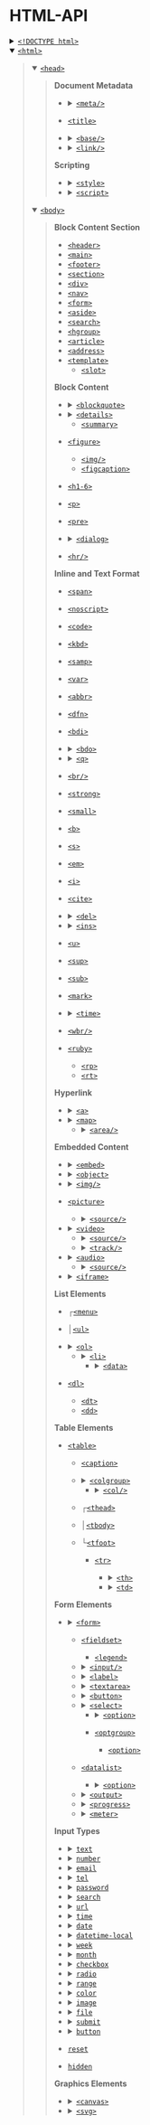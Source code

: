 # HTML-API

<details><summary><a href="https://www.w3schools.com/tags/tag_doctype.asp"><code>&lt;!DOCTYPE html></code></a></summary><blockquote>

**Global Attributes**
  * [`accesskey`](https://www.w3schools.com/tags/att_global_accesskey.asp)
  * [`class`](https://www.w3schools.com/tags/att_global_class.asp)
  * [`contenteditable`](https://www.w3schools.com/tags/att_global_contenteditable.asp)
  * [`data-*`](https://www.w3schools.com/tags/att_global_data.asp)
  * [`dir`](https://www.w3schools.com/tags/att_global_dir.asp)
  * [`draggable`](https://www.w3schools.com/tags/att_global_draggable.asp)
  * [`enterkeyhint`](https://www.w3schools.com/tags/att_global_enterkeyhint.asp)
  * [`hidden`](https://www.w3schools.com/tags/att_global_hidden.asp)
  * [`id`](https://www.w3schools.com/tags/att_global_id.asp)
  * [`inert`](https://www.w3schools.com/tags/att_global_inert.asp)
  * [`inputmode`](https://www.w3schools.com/tags/att_global_inputmode.asp)
  * [`lang`](https://www.w3schools.com/tags/att_global_lang.asp)
  * [`popover`](https://www.w3schools.com/tags/att_global_popover.asp)
  * [`slot`](https://developer.mozilla.org/en-US/docs/Web/API/Web_components/Using_templates_and_slots)
  * [`role`](https://developer.mozilla.org/en-US/docs/Web/Accessibility/ARIA/Roles)
  * [`aria-*`](https://developer.mozilla.org/en-US/docs/Web/Accessibility/ARIA/Reference/Attributes)
  * [`spellcheck`](https://www.w3schools.com/tags/att_global_spellcheck.asp)
  * [`style`](https://www.w3schools.com/tags/att_global_style.asp)
  * [`tabindex`](https://www.w3schools.com/tags/att_global_tabindex.asp)
  * [`title`](https://www.w3schools.com/tags/att_global_title.asp)
  * [`translate`](https://www.w3schools.com/tags/att_global_translate.asp)
</blockquote></details>

<details open><summary><a href="https://www.w3schools.com/tags/tag_html.asp"><code>&lt;html></code></a></summary><blockquote>

<details open><summary><a href="https://www.w3schools.com/tags/tag_head.asp"><code>&lt;head></code></a></summary><blockquote>

**Document Metadata**
  * <details><summary><a href="https://www.w3schools.com/tags/tag_meta.asp"><code>&lt;meta/></code></a></summary><blockquote>

    * [`charset`](https://www.w3schools.com/tags/att_meta_charset.asp)
    * [`content`](https://www.w3schools.com/tags/att_meta_content.asp)
    * [`http-equiv`](https://www.w3schools.com/tags/att_meta_http_equiv.asp)
    * [`name`](https://www.w3schools.com/tags/att_meta_name.asp)
    </blockquote></details>

  * [`<title>`](https://www.w3schools.com/tags/tag_title.asp)

  * <details><summary><a href="https://www.w3schools.com/tags/tag_base.asp"><code>&lt;base/></code></a></summary><blockquote>

    * [`href`](https://www.w3schools.com/tags/att_base_href.asp)
    * [`target`](https://www.w3schools.com/tags/att_base_target.asp)
    </blockquote></details>
  
  * <details><summary><a href="https://www.w3schools.com/tags/tag_link.asp"><code>&lt;link/></code></a></summary><blockquote>

    * [`crossorigin`](https://developer.mozilla.org/en-US/docs/Web/HTML/Attributes/crossorigin)
    * [`href`](https://www.w3schools.com/tags/att_link_href.asp)
    * [`hreflang`](https://www.w3schools.com/tags/att_link_hreflang.asp)
    * [`media`](https://www.w3schools.com/tags/att_link_media.asp)
    * [`referrerpolicy`](https://www.w3schools.com/tags/att_link_referrerpolicy.asp)
    * [`rel`](https://www.w3schools.com/tags/att_link_rel.asp)
    * [`sizes`](https://www.w3schools.com/tags/att_link_sizes.asp)
    * [`title`](https://developer.mozilla.org/en-US/docs/Web/CSS/Alternative_style_sheets)
    * [`type`](https://www.w3schools.com/tags/att_link_type.asp)
    </blockquote></details>

**Scripting**
  * <details><summary><a href="https://www.w3schools.com/tags/tag_style.asp"><code>&lt;style></code></a></summary><blockquote>

    * [`media`](https://www.w3schools.com/tags/att_style_media.asp)
    * [`type`](https://www.w3schools.com/tags/att_style_type.asp)
    </blockquote></details>

  * <details><summary><a href="https://www.w3schools.com/tags/tag_script.asp"><code>&lt;script></code></a></summary><blockquote>

    * [`async`](https://www.w3schools.com/tags/att_script_async.asp)
    * [`crossorigin`](https://www.w3schools.com/tags/att_script_crossorigin.asp)
    * [`defer`](https://www.w3schools.com/tags/att_script_defer.asp)
    * [`integrity`](https://www.w3schools.com/tags/att_script_integrity.asp)
    * [`nomodule`](https://www.w3schools.com/tags/tag_script.asp)
    * [`referrerpolicy`](https://www.w3schools.com/tags/att_script_referrerpolicy.asp)
    * [`src`](https://www.w3schools.com/tags/att_script_src.asp)
    * [`type`](https://www.w3schools.com/tags/att_script_type.asp)
    </blockquote></details>

</blockquote></details>

<details open><summary><a href="https://www.w3schools.com/tags/tag_body.asp"><code>&lt;body></code></a></summary><blockquote>

**Block Content Section**
  * [`<header>`](https://www.w3schools.com/tags/tag_header.asp)
  * [`<main>`](https://www.w3schools.com/tags/tag_main.asp)
  * [`<footer>`](https://www.w3schools.com/tags/tag_footer.asp)
  * [`<section>`](https://www.w3schools.com/tags/tag_section.asp)
  * [`<div>`](https://www.w3schools.com/tags/tag_div.asp)
  * [`<nav>`](https://www.w3schools.com/tags/tag_nav.asp)
  * [`<form>`](https://www.w3schools.com/tags/tag_form.asp)
  * [`<aside>`](https://www.w3schools.com/tags/tag_aside.asp)
  * [`<search>`](https://www.w3schools.com/tags/tag_search.asp)
  * [`<hgroup>`](https://www.w3schools.com/tags/tag_hgroup.asp)
  * [`<article>`](https://www.w3schools.com/tags/tag_article.asp)
  * [`<address>`](https://www.w3schools.com/tags/tag_address.asp)
  * [`<template>`](https://developer.mozilla.org/en-US/docs/Web/API/Web_components/Using_templates_and_slots)
    * [`<slot>`](https://developer.mozilla.org/en-US/docs/Web/API/Web_components/Using_templates_and_slots)

**Block Content**
  * <details><summary><a href="https://www.w3schools.com/tags/tag_blockquote.asp"><code>&lt;blockquote></code></a></summary><blockquote>

    * [`cite`](https://www.w3schools.com/tags/att_blockquote_cite.asp)
    </blockquote></details>
  
  * <details><summary><a href="https://www.w3schools.com/tags/tag_details.asp"><code>&lt;details></code></a></summary><blockquote>

    * [`open`](https://www.w3schools.com/tags/att_details_open.asp)
    </blockquote></details>

    * [`<summary>`](https://www.w3schools.com/tags/tag_summary.asp)
  * [`<figure>`](https://www.w3schools.com/tags/tag_figure.asp)
    * [`<img/>`](https://www.w3schools.com/tags/tag_img.asp)
    * [`<figcaption>`](https://www.w3schools.com/tags/tag_figcaption.asp)
  * [`<h1-6>`](https://www.w3schools.com/tags/tag_hn.asp)
  * [`<p>`](https://www.w3schools.com/tags/tag_p.asp)
  * [`<pre>`](https://www.w3schools.com/tags/tag_pre.asp)

  * <details><summary><a href="https://developer.mozilla.org/en-US/docs/Web/HTML/Element/dialog"><code>&lt;dialog></code></a></summary><blockquote>

    * [`open`](https://www.w3schools.com/tags/att_dialog_open.asp)
    </blockquote></details>

  * [`<hr/>`](https://www.w3schools.com/tags/tag_hr.asp)

**Inline and Text Format**
  * [`<span>`](https://www.w3schools.com/tags/tag_span.asp)
  * [`<noscript>`](https://www.w3schools.com/tags/tag_noscript.asp)
  * [`<code>`](https://www.w3schools.com/tags/tag_code.asp)
  * [`<kbd>`](https://developer.mozilla.org/en-US/docs/Web/HTML/Element/kbd)
  * [`<samp>`](https://developer.mozilla.org/en-US/docs/Web/HTML/Element/samp)
  * [`<var>`](https://www.w3schools.com/tags/tag_var.asp)
  * [`<abbr>`](https://www.w3schools.com/tags/tag_abbr.asp)
  * [`<dfn>`](https://www.w3schools.com/tags/tag_dfn.asp)
  * [`<bdi>`](https://www.w3schools.com/tags/tag_bdi.asp)
  * <details><summary><a href="https://www.w3schools.com/tags/tag_bdo.asp"><code>&lt;bdo></code></a></summary><blockquote>

    * [`dir`](https://www.w3schools.com/tags/att_bdo_dir.asp)
    </blockquote></details>

  * <details><summary><a href="https://www.w3schools.com/tags/tag_q.asp"><code>&lt;q></code></a></summary><blockquote>

    * [`cite`](https://www.w3schools.com/tags/att_q_cite.asp)
    </blockquote></details>

  * [`<br/>`](https://www.w3schools.com/tags/tag_br.asp)
  * [`<strong>`](https://www.w3schools.com/tags/tag_strong.asp)
  * [`<small>`](https://www.w3schools.com/tags/tag_small.asp)
  * [`<b>`](https://www.w3schools.com/tags/tag_b.asp)
  * [`<s>`](https://www.w3schools.com/tags/tag_s.asp)
  * [`<em>`](https://www.w3schools.com/tags/tag_em.asp)
  * [`<i>`](https://www.w3schools.com/tags/tag_i.asp)
  * [`<cite>`](https://www.w3schools.com/tags/tag_cite.asp)
  * <details><summary><a href="https://www.w3schools.com/tags/tag_del.asp"><code>&lt;del></code></a></summary><blockquote>

    * [`cite`](https://www.w3schools.com/tags/att_del_cite.asp)
    * [`datetime`](https://www.w3schools.com/tags/att_del_datetime.asp)
    </blockquote></details>

  * <details><summary><a href="https://www.w3schools.com/tags/tag_ins.asp"><code>&lt;ins></code></a></summary><blockquote>

    * [`cite`](https://www.w3schools.com/tags/att_ins_cite.asp)
    * [`datetime`](https://www.w3schools.com/tags/att_ins_datetime.asp)
    </blockquote></details>

  * [`<u>`](https://www.w3schools.com/tags/tag_u.asp)
  * [`<sup>`](https://www.w3schools.com/tags/tag_sup.asp)
  * [`<sub>`](https://www.w3schools.com/tags/tag_sub.asp)
  * [`<mark>`](https://www.w3schools.com/tags/tag_mark.asp)
  * <details><summary><a href="https://www.w3schools.com/tags/tag_time.asp"><code>&lt;time></code></a></summary><blockquote>

    * [`datetime`](https://www.w3schools.com/tags/att_time_datetime.asp)
    </blockquote></details>

  * [`<wbr/>`](https://www.w3schools.com/tags/tag_wbr.asp)
  * [`<ruby>`](https://www.w3schools.com/tags/tag_ruby.asp)
    * [`<rp>`](https://www.w3schools.com/tags/tag_rp.asp)
    * [`<rt>`](https://www.w3schools.com/tags/tag_rt.asp)

**Hyperlink**
  * <details><summary><a href="https://www.w3schools.com/tags/tag_a.asp"><code>&lt;a></code></a></summary><blockquote>

    * [`download`](https://www.w3schools.com/tags/att_a_download.asp)
    * [`href`](https://www.w3schools.com/tags/att_a_href.asp)
    * [`hreflang`](https://www.w3schools.com/tags/att_a_hreflang.asp)
    * [`media`](https://www.w3schools.com/tags/att_a_media.asp)
    * [`ping`](https://www.w3schools.com/tags/att_a_ping.asp)
    * [`referrerpolicy`](https://www.w3schools.com/tags/att_a_referrerpolicy.asp)
    * [`rel`](https://www.w3schools.com/tags/att_a_rel.asp)
    * [`target`](https://www.w3schools.com/tags/att_a_target.asp)
    </blockquote></details>

  * <details><summary><a href="https://www.w3schools.com/tags/tag_map.asp"><code>&lt;map></code></a></summary><blockquote>

    * [`name`](https://www.w3schools.com/tags/att_map_name.asp)
    </blockquote></details>

    * <details><summary><a href="https://www.w3schools.com/tags/tag_area.asp"><code>&lt;area/></code></a></summary><blockquote>

      * [`alt`](https://www.w3schools.com/tags/att_area_alt.asp)
      * [`coords`](https://www.w3schools.com/tags/att_area_coords.asp)
      * [`download`](https://www.w3schools.com/tags/att_area_download.asp)
      * [`href`](https://www.w3schools.com/tags/att_area_href.asp)
      * [`hreflang`](https://www.w3schools.com/tags/att_area_hreflang.asp)
      * [`media`](https://www.w3schools.com/tags/att_area_media.asp)
      * [`referrerpolicy`](https://www.w3schools.com/tags/att_area_referrerpolicy.asp)
      * [`rel`](https://www.w3schools.com/tags/att_area_rel.asp)
      * [`shape`](https://www.w3schools.com/tags/att_area_shape.asp)
      * [`target`](https://www.w3schools.com/tags/att_area_target.asp)
      * [`type`](https://www.w3schools.com/tags/att_area_type.asp)
      </blockquote></details>

**Embedded Content**
  * <details><summary><a href="https://www.w3schools.com/tags/tag_embed.asp"><code>&lt;embed></code></a></summary><blockquote>

    * [`height`](https://www.w3schools.com/tags/att_embed_height.asp)
    * [`src`](https://www.w3schools.com/tags/att_embed_src.asp)
    * [`type`](https://www.w3schools.com/tags/att_embed_type.asp)
    * [`width`](https://www.w3schools.com/tags/att_embed_width.asp)
    </blockquote></details>

  * <details><summary><a href="https://www.w3schools.com/tags/tag_object.asp"><code>&lt;object></code></a></summary><blockquote>

    * [`data`](https://www.w3schools.com/tags/att_object_data.asp)
    * [`form`](https://www.w3schools.com/tags/att_object_form.asp)
    * [`height`](https://www.w3schools.com/tags/att_object_height.asp)
    * [`name`](https://www.w3schools.com/tags/att_object_name.asp)
    * [`type`](https://www.w3schools.com/tags/att_object_type.asp)
    * [`usemap`](https://www.w3schools.com/tags/att_object_usemap.asp)
    * [`width`](https://www.w3schools.com/tags/att_object_width.asp)
    </blockquote></details>

  * <details><summary><a href="https://www.w3schools.com/tags/tag_img.asp"><code>&lt;img/></code></a></summary><blockquote>

    * [`alt`](https://www.w3schools.com/tags/att_img_alt.asp)
    * [`crossorigin`](https://developer.mozilla.org/en-US/docs/Web/HTML/Attributes/crossorigin)
    * [`height`](https://www.w3schools.com/tags/att_img_height.asp)
    * [`ismap`](https://www.w3schools.com/tags/att_img_ismap.asp)
    * [`usemap`](https://www.w3schools.com/tags/att_img_usemap.asp)
    * [`loading`](https://www.w3schools.com/tags/att_img_loading.asp)
    * [`longdesc`](https://www.w3schools.com/tags/att_img_longdesc.asp)
    * [`referrerpolicy`](https://www.w3schools.com/tags/att_img_referrerpolicy.asp)
    * [`sizes`](https://developer.mozilla.org/en-US/docs/Web/API/HTMLImageElement/sizes)
    * [`src`](https://www.w3schools.com/tags/att_img_src.asp)
    * [`srcset`](https://developer.mozilla.org/en-US/docs/Web/API/HTMLImageElement/srcset)
    * [`usemap`](https://www.w3schools.com/tags/att_img_usemap.asp)
    * [`width`](https://www.w3schools.com/tags/att_img_width.asp)
    </blockquote></details>

  * [`<picture>`](https://www.w3schools.com/tags/tag_picture.asp)

    * <details><summary><a href="https://www.w3schools.com/tags/tag_source.asp"><code>&lt;source/></code></a></summary><blockquote>

      * [`media`](https://www.w3schools.com/tags/att_source_media.asp)
      * [`sizes`](https://developer.mozilla.org/en-US/docs/Web/API/HTMLImageElement/sizes)
      * [`src`](https://www.w3schools.com/tags/att_source_src.asp)
      * [`srcset`](https://www.w3schools.com/tags/att_source_srcset.asp)
      * [`type`](https://www.w3schools.com/tags/att_source_type.asp)
      </blockquote></details>

  * <details><summary><a href="https://www.w3schools.com/tags/tag_video.asp"><code>&lt;video></code></a></summary><blockquote>

    * [`autoplay`](https://www.w3schools.com/tags/att_video_autoplay.asp)
    * [`controls`](https://www.w3schools.com/tags/att_video_controls.asp)
    * [`height`](https://www.w3schools.com/tags/att_video_height.asp)
    * [`loop`](https://www.w3schools.com/tags/att_video_loop.asp)
    * [`muted`](https://www.w3schools.com/tags/att_video_muted.asp)
    * [`poster`](https://www.w3schools.com/tags/att_video_poster.asp)
    * [`preload`](https://www.w3schools.com/tags/att_video_preload.asp)
    * [`src`](https://www.w3schools.com/tags/att_video_src.asp)
    * [`width`](https://www.w3schools.com/tags/att_video_width.asp)
    </blockquote></details>

    * <details><summary><a href="https://www.w3schools.com/tags/tag_source.asp"><code>&lt;source/></code></a></summary><blockquote>

      * [`media`](https://www.w3schools.com/tags/att_source_media.asp)
      * [`sizes`](https://developer.mozilla.org/en-US/docs/Web/API/HTMLImageElement/sizes)
      * [`src`](https://www.w3schools.com/tags/att_source_src.asp)
      * [`srcset`](https://www.w3schools.com/tags/att_source_srcset.asp)
      * [`type`](https://www.w3schools.com/tags/att_source_type.asp)
      </blockquote></details>

    * <details><summary><a href="https://www.w3schools.com/tags/tag_track.asp"><code>&lt;track/></code></a></summary><blockquote>

      * [`default`](https://www.w3schools.com/tags/att_track_default.asp)
      * [`kind`](https://www.w3schools.com/tags/att_track_kind.asp)
      * [`label`](https://www.w3schools.com/tags/att_track_label.asp)
      * [`src`](https://www.w3schools.com/tags/att_track_src.asp)
      * [`srclang`](https://www.w3schools.com/tags/att_track_srclang.asp)
      * [`WebVTT_API`](https://developer.mozilla.org/en-US/docs/Web/API/WebVTT_API)
      </blockquote></details>

  * <details><summary><a href="https://www.w3schools.com/tags/tag_audio.asp"><code>&lt;audio></code></a></summary><blockquote>

    * [`autoplay`](https://www.w3schools.com/tags/att_audio_autoplay.asp)
    * [`controls`](https://www.w3schools.com/tags/att_audio_controls.asp)
    * [`loop`](https://www.w3schools.com/tags/att_audio_loop.asp)
    * [`muted`](https://www.w3schools.com/tags/att_audio_muted.asp)
    * [`preload`](https://www.w3schools.com/tags/att_audio_preload.asp)
    * [`src`](https://www.w3schools.com/tags/att_audio_src.asp)
    </blockquote></details>

    * <details><summary><a href="https://www.w3schools.com/tags/tag_source.asp"><code>&lt;source/></code></a></summary><blockquote>

      * [`media`](https://www.w3schools.com/tags/att_source_media.asp)
      * [`sizes`](https://developer.mozilla.org/en-US/docs/Web/API/HTMLImageElement/sizes)
      * [`src`](https://www.w3schools.com/tags/att_source_src.asp)
      * [`srcset`](https://www.w3schools.com/tags/att_source_srcset.asp)
      * [`type`](https://www.w3schools.com/tags/att_source_type.asp)
      </blockquote></details>

  * <details><summary><a href="https://www.w3schools.com/tags/tag_iframe.asp"><code>&lt;iframe></code></a></summary><blockquote>

    * [`allow`](https://www.w3schools.com/tags/tag_iframe.asp)
    * [`allowfullscreen`](https://www.w3schools.com/tags/tag_iframe.asp)
    * [`allowpaymentrequest`](https://www.w3schools.com/tags/tag_iframe.asp)
    * [`height`](https://www.w3schools.com/tags/att_iframe_height.asp)
    * [`loading`](https://www.w3schools.com/tags/tag_iframe.asp)
    * [`name`](https://www.w3schools.com/tags/att_iframe_name.asp)
    * [`referrerpolicy`](https://www.w3schools.com/tags/att_iframe_referrerpolicy.asp)
    * [`sandbox`](https://www.w3schools.com/tags/att_iframe_sandbox.asp)
    * [`src`](https://www.w3schools.com/tags/att_iframe_src.asp)
    * [`srcdoc`](https://www.w3schools.com/tags/att_iframe_srcdoc.asp)
    * [`width`](https://www.w3schools.com/tags/att_iframe_width.asp)
    </blockquote></details>

**List Elements**
  * ┌[`<menu>`](https://www.w3schools.com/tags/tag_menu.asp)
  * │[`<ul>`](https://www.w3schools.com/tags/tag_ul.asp)

  * <details><summary><a href="https://www.w3schools.com/tags/tag_ol.asp"><code>&lt;ol></code></a></summary><blockquote>

    * [`reversed`](https://www.w3schools.com/tags/att_ol_reversed.asp)
    * [`start`](https://www.w3schools.com/tags/att_ol_start.asp)
    * [`type`](https://www.w3schools.com/tags/att_ol_type.asp)
    </blockquote></details>

    * <details><summary><a href="https://www.w3schools.com/tags/tag_li.asp"><code>&lt;li></code></a></summary><blockquote>

      * [`value`](https://www.w3schools.com/tags/att_li_value.asp)
      </blockquote></details>

      * <details><summary><a href="https://www.w3schools.com/tags/tag_data.asp"><code>&lt;data></code></a></summary><blockquote>

        * [`value`](https://www.w3schools.com/tags/tag_data.asp)
        </blockquote></details>
    
  * [`<dl>`](https://www.w3schools.com/tags/tag_dl.asp)
    * [`<dt>`](https://www.w3schools.com/tags/tag_dt.asp)
    * [`<dd>`](https://www.w3schools.com/tags/tag_dd.asp)

**Table Elements**
  * [`<table>`](https://www.w3schools.com/tags/tag_table.asp)
    * [`<caption>`](https://www.w3schools.com/tags/tag_caption.asp)

    * <details><summary><a href="https://www.w3schools.com/tags/tag_colgroup.asp"><code>&lt;colgroup></code></a></summary><blockquote>

      * [`span`](https://www.w3schools.com/tags/att_colgroup_span.asp)
      </blockquote></details>

      * <details><summary><a href="https://www.w3schools.com/tags/tag_col.asp"><code>&lt;col/></code></a></summary><blockquote>

        * [`span`](https://www.w3schools.com/tags/att_col_span.asp)
        </blockquote></details>

    * ┌[`<thead>`](https://www.w3schools.com/tags/tag_thead.asp)
    * │[`<tbody>`](https://www.w3schools.com/tags/tag_tbody.asp)
    * └[`<tfoot>`](https://www.w3schools.com/tags/tag_tfoot.asp)
      * [`<tr>`](https://www.w3schools.com/tags/tag_tr.asp)

        * <details><summary><a href="https://www.w3schools.com/tags/tag_th.asp"><code>&lt;th></code></a></summary><blockquote>

          * [`abbr`](https://www.w3schools.com/tags/att_th_abbr.asp)
          * [`colspan`](https://www.w3schools.com/tags/att_th_colspan.asp)
          * [`headers`](https://www.w3schools.com/tags/att_th_headers.asp)
          * [`rowspan`](https://www.w3schools.com/tags/att_th_rowspan.asp)
          * [`scope`](https://www.w3schools.com/tags/att_th_scope.asp)
          </blockquote></details>

        * <details><summary><a href="https://www.w3schools.com/tags/tag_td.asp"><code>&lt;td></code></a></summary><blockquote>

          * [`colspan`](https://www.w3schools.com/tags/att_td_colspan.asp)
          * [`headers`](https://www.w3schools.com/tags/att_td_headers.asp)
          * [`rowspan`](https://www.w3schools.com/tags/att_td_rowspan.asp)
          </blockquote></details>

**Form Elements**
  * <details><summary><a href="https://www.w3schools.com/tags/tag_form.asp"><code>&lt;form></code></a></summary><blockquote>

    * [`accept-charset`](https://www.w3schools.com/tags/att_form_accept_charset.asp)
    * [`action`](https://www.w3schools.com/tags/att_form_action.asp)
    * [`autocomplete`](https://www.w3schools.com/tags/att_form_autocomplete.asp)
    * [`enctype`](https://www.w3schools.com/tags/att_form_enctype.asp)
    * [`method`](https://www.w3schools.com/tags/att_form_method.asp)
    * [`name`](https://www.w3schools.com/tags/att_form_name.asp)
    * [`novalidate`](https://www.w3schools.com/tags/att_form_novalidate.asp)
    * [`rel`](https://www.w3schools.com/tags/att_form_rel.asp)
    * [`target`](https://www.w3schools.com/tags/att_form_target.asp)
    </blockquote></details>

    * [`<fieldset>`](https://www.w3schools.com/tags/tag_fieldset.asp)
      * [`<legend>`](https://www.w3schools.com/tags/tag_legend.asp)

    * <details><summary><a href="https://www.w3schools.com/tags/tag_input.asp"><code>&lt;input/></code></a></summary><blockquote>

      * [`autofocus`](https://www.w3schools.com/tags/att_input_autofocus.asp)
      * [`disabled`](https://www.w3schools.com/tags/att_input_disabled.asp)
      * [`form`](https://www.w3schools.com/tags/att_input_form.asp)
      * [`name`](https://www.w3schools.com/tags/att_input_name.asp)
      * [`type`](https://www.w3schools.com/tags/att_input_type.asp)
      * [`value`](https://www.w3schools.com/tags/att_input_value.asp)
      </blockquote></details>

    * <details><summary><a href="https://www.w3schools.com/tags/tag_label.asp"><code>&lt;label></code></a></summary><blockquote>

      * [`for`](https://www.w3schools.com/tags/att_label_for.asp)
      * [`form`](https://www.w3schools.com/tags/att_label_form.asp)
      </blockquote></details>

    * <details><summary><a href="https://www.w3schools.com/tags/tag_textarea.asp"><code>&lt;textarea></code></a></summary><blockquote>

      * [`autofocus`](https://www.w3schools.com/tags/att_textarea_autofocus.asp)
      * [`cols`](https://www.w3schools.com/tags/att_textarea_cols.asp)
      * [`dirname`](https://www.w3schools.com/tags/att_textarea_dirname.asp)
      * [`disabled`](https://www.w3schools.com/tags/att_textarea_disabled.asp)
      * [`form`](https://www.w3schools.com/tags/att_textarea_form.asp)
      * [`maxlength`](https://www.w3schools.com/tags/att_textarea_maxlength.asp)
      * [`name`](https://www.w3schools.com/tags/att_textarea_name.asp)
      * [`placeholder`](https://www.w3schools.com/tags/att_textarea_placeholder.asp)
      * [`readonly`](https://www.w3schools.com/tags/att_textarea_readonly.asp)
      * [`required`](https://www.w3schools.com/tags/att_textarea_required.asp)
      * [`rows`](https://www.w3schools.com/tags/att_textarea_rows.asp)
      * [`wrap`](https://www.w3schools.com/tags/att_textarea_wrap.asp)
      </blockquote></details>

    * <details><summary><a href="https://www.w3schools.com/tags/tag_button.asp"><code>&lt;button></code></a></summary><blockquote>

      * [`autofocus`](https://www.w3schools.com/tags/att_button_autofocus.asp)
      * [`disabled`](https://www.w3schools.com/tags/att_button_disabled.asp)
      * [`form`](https://www.w3schools.com/tags/att_button_form.asp)
      * [`formaction`](https://www.w3schools.com/tags/att_button_formaction.asp)
      * [`formenctype`](https://www.w3schools.com/tags/att_button_formenctype.asp)
      * [`formmethod`](https://www.w3schools.com/tags/att_button_formmethod.asp)
      * [`formnovalidate`](https://www.w3schools.com/tags/att_button_formnovalidate.asp)
      * [`formtarget`](https://www.w3schools.com/tags/att_button_formtarget.asp)
      * [`popovertarget`](https://www.w3schools.com/tags/att_button_popovertarget.asp)
      * [`popovertargetaction`](https://www.w3schools.com/tags/att_button_popovertargetaction.asp)
      * [`name`](https://www.w3schools.com/tags/att_button_name.asp)
      * [`type`](https://www.w3schools.com/tags/att_button_type.asp)
      * [`value`](https://www.w3schools.com/tags/att_button_value.asp)
      </blockquote></details>

    * <details><summary><a href="https://www.w3schools.com/tags/tag_select.asp"><code>&lt;select></code></a></summary><blockquote>

      * [`autofocus`](https://www.w3schools.com/tags/att_select_autofocus.asp)
      * [`disabled`](https://www.w3schools.com/tags/att_select_disabled.asp)
      * [`form`](https://www.w3schools.com/tags/att_select_form.asp)
      * [`multiple`](https://www.w3schools.com/tags/att_select_multiple.asp)
      * [`name`](https://www.w3schools.com/tags/att_select_name.asp)
      * [`required`](https://www.w3schools.com/tags/att_select_required.asp)
      * [`size`](https://www.w3schools.com/tags/att_select_size.asp)
      </blockquote></details>

      * <details><summary><a href="https://www.w3schools.com/tags/tag_option.asp"><code>&lt;option></code></a></summary><blockquote>

        * [`disabled`](https://www.w3schools.com/tags/att_option_disabled.asp)
        * [`label`](https://www.w3schools.com/tags/att_option_label.asp)
        * [`selected`](https://www.w3schools.com/tags/att_option_selected.asp)
        * [`value`](https://www.w3schools.com/tags/att_option_value.asp)
        </blockquote></details>

      * [`<optgroup>`](https://www.w3schools.com/tags/tag_optgroup.asp)
        * [`<option>`](https://www.w3schools.com/tags/tag_option.asp)
    * [`<datalist>`](https://www.w3schools.com/tags/tag_datalist.asp)

      * <details><summary><a href="https://www.w3schools.com/tags/tag_option.asp"><code>&lt;option></code></a></summary><blockquote>

        * [`disabled`](https://www.w3schools.com/tags/att_option_disabled.asp)
        * [`label`](https://www.w3schools.com/tags/att_option_label.asp)
        * [`selected`](https://www.w3schools.com/tags/att_option_selected.asp)
        * [`value`](https://www.w3schools.com/tags/att_option_value.asp)
        </blockquote></details>

    * <details><summary><a href="https://www.w3schools.com/tags/tag_output.asp"><code>&lt;output></code></a></summary><blockquote>

      * [`for`](https://www.w3schools.com/tags/att_output_for.asp)
      * [`form`](https://www.w3schools.com/tags/att_output_form.asp)
      * [`name`](https://www.w3schools.com/tags/att_output_name.asp)
      </blockquote></details>

    * <details><summary><a href="https://www.w3schools.com/tags/tag_progress.asp"><code>&lt;progress></code></a></summary><blockquote>

      * [`max`](https://www.w3schools.com/tags/att_progress_max.asp)
      * [`value`](https://www.w3schools.com/tags/att_progress_value.asp)
      </blockquote></details>

    * <details><summary><a href="https://www.w3schools.com/tags/tag_meter.asp"><code>&lt;meter></code></a></summary><blockquote>

      * [`form`](https://www.w3schools.com/tags/att_meter_form.asp)
      * [`high`](https://www.w3schools.com/tags/att_meter_high.asp)
      * [`low`](https://www.w3schools.com/tags/att_meter_low.asp)
      * [`max`](https://www.w3schools.com/tags/att_meter_max.asp)
      * [`min`](https://www.w3schools.com/tags/att_meter_min.asp)
      * [`optimum`](https://www.w3schools.com/tags/att_meter_optimum.asp)
      * [`value`](https://www.w3schools.com/tags/att_meter_value.asp)
      </blockquote></details>


**Input Types**
  * <details><summary><a href="https://www.w3schools.com/tags/att_input_type_text.asp"><code>text</code></a></summary><blockquote>

    * [`autocomplete`](https://www.w3schools.com/tags/att_input_autocomplete.asp)
    * [`dirname`](https://www.w3schools.com/tags/att_input_dirname.asp)
    * [`list`](https://www.w3schools.com/tags/att_input_list.asp)
    * [`maxlength`](https://www.w3schools.com/tags/att_input_maxlength.asp)
    * [`minlength`](https://www.w3schools.com/tags/att_input_minlength.asp)
    * [`pattern`](https://www.w3schools.com/tags/att_input_pattern.asp)
    * [`placeholder`](https://www.w3schools.com/tags/att_input_placeholder.asp)
    * [`readonly`](https://www.w3schools.com/tags/att_input_readonly.asp)
    * [`required`](https://www.w3schools.com/tags/att_input_required.asp)
    * [`size`](https://www.w3schools.com/tags/att_input_size.asp)
    </blockquote></details>

  * <details><summary><a href="https://www.w3schools.com/tags/att_input_type_number.asp"><code>number</code></a></summary><blockquote>

    * [`list`](https://www.w3schools.com/tags/att_input_list.asp)
    * [`max`](https://www.w3schools.com/tags/att_input_max.asp)
    * [`min`](https://www.w3schools.com/tags/att_input_min.asp)
    * [`pattern`](https://www.w3schools.com/tags/att_input_pattern.asp)
    * [`placeholder`](https://www.w3schools.com/tags/att_input_placeholder.asp)
    * [`readonly`](https://www.w3schools.com/tags/att_input_readonly.asp)
    * [`required`](https://www.w3schools.com/tags/att_input_required.asp)
    * [`step`](https://www.w3schools.com/tags/att_input_step.asp)
    </blockquote></details>

  * <details><summary><a href="https://www.w3schools.com/tags/att_input_type_email.asp"><code>email</code></a></summary><blockquote>

    * [`autocomplete`](https://www.w3schools.com/tags/att_input_autocomplete.asp)
    * [`list`](https://www.w3schools.com/tags/att_input_list.asp)
    * [`maxlength`](https://www.w3schools.com/tags/att_input_maxlength.asp)
    * [`minlength`](https://www.w3schools.com/tags/att_input_minlength.asp)
    * [`multiple`](https://www.w3schools.com/tags/att_input_multiple.asp)
    * [`pattern`](https://www.w3schools.com/tags/att_input_pattern.asp)
    * [`placeholder`](https://www.w3schools.com/tags/att_input_placeholder.asp)
    * [`readonly`](https://www.w3schools.com/tags/att_input_readonly.asp)
    * [`required`](https://www.w3schools.com/tags/att_input_required.asp)
    * [`size`](https://www.w3schools.com/tags/att_input_size.asp)
    </blockquote></details>

  * <details><summary><a href="https://www.w3schools.com/tags/att_input_type_tel.asp"><code>tel</code></a></summary><blockquote>

    * [`autocomplete`](https://www.w3schools.com/tags/att_input_autocomplete.asp)
    * [`list`](https://www.w3schools.com/tags/att_input_list.asp)
    * [`maxlength`](https://www.w3schools.com/tags/att_input_maxlength.asp)
    * [`minlength`](https://www.w3schools.com/tags/att_input_minlength.asp)
    * [`pattern`](https://www.w3schools.com/tags/att_input_pattern.asp)
    * [`placeholder`](https://www.w3schools.com/tags/att_input_placeholder.asp)
    * [`required`](https://www.w3schools.com/tags/att_input_required.asp)
    * [`size`](https://www.w3schools.com/tags/att_input_size.asp)
    </blockquote></details>

  * <details><summary><a href="https://www.w3schools.com/tags/att_input_type_password.asp"><code>password</code></a></summary><blockquote>

    * [`autocomplete`](https://www.w3schools.com/tags/att_input_autocomplete.asp)
    * [`maxlength`](https://www.w3schools.com/tags/att_input_maxlength.asp)
    * [`minlength`](https://www.w3schools.com/tags/att_input_minlength.asp)
    * [`pattern`](https://www.w3schools.com/tags/att_input_pattern.asp)
    * [`placeholder`](https://www.w3schools.com/tags/att_input_placeholder.asp)
    * [`readonly`](https://www.w3schools.com/tags/att_input_readonly.asp)
    * [`required`](https://www.w3schools.com/tags/att_input_required.asp)
    * [`size`](https://www.w3schools.com/tags/att_input_size.asp)
    </blockquote></details>

  * <details><summary><a href="https://www.w3schools.com/tags/att_input_type_search.asp"><code>search</code></a></summary><blockquote>

    * [`autocomplete`](https://www.w3schools.com/tags/att_input_autocomplete.asp)
    * [`dirname`](https://www.w3schools.com/tags/att_input_dirname.asp)
    * [`list`](https://www.w3schools.com/tags/att_input_list.asp)
    * [`maxlength`](https://www.w3schools.com/tags/att_input_maxlength.asp)
    * [`minlength`](https://www.w3schools.com/tags/att_input_minlength.asp)
    * [`pattern`](https://www.w3schools.com/tags/att_input_pattern.asp)
    * [`placeholder`](https://www.w3schools.com/tags/att_input_placeholder.asp)
    * [`readonly`](https://www.w3schools.com/tags/att_input_readonly.asp)
    * [`required`](https://www.w3schools.com/tags/att_input_required.asp)
    </blockquote></details>

  * <details><summary><a href="https://www.w3schools.com/tags/att_input_type_url.asp"><code>url</code></a></summary><blockquote>

    * [`autocomplete`](https://www.w3schools.com/tags/att_input_autocomplete.asp)
    * [`list`](https://www.w3schools.com/tags/att_input_list.asp)
    * [`maxlength`](https://www.w3schools.com/tags/att_input_maxlength.asp)
    * [`minlength`](https://www.w3schools.com/tags/att_input_minlength.asp)
    * [`pattern`](https://www.w3schools.com/tags/att_input_pattern.asp)
    * [`placeholder`](https://www.w3schools.com/tags/att_input_placeholder.asp)
    * [`readonly`](https://www.w3schools.com/tags/att_input_readonly.asp)
    * [`required`](https://www.w3schools.com/tags/att_input_required.asp)
    * [`size`](https://www.w3schools.com/tags/att_input_size.asp)
    </blockquote></details>

  * <details><summary><a href="https://www.w3schools.com/tags/att_input_type_time.asp"><code>time</code></a></summary><blockquote>

    * [`max`](https://www.w3schools.com/tags/att_input_max.asp)
    * [`min`](https://www.w3schools.com/tags/att_input_min.asp)
    * [`readonly`](https://www.w3schools.com/tags/att_input_readonly.asp)
    * [`required`](https://www.w3schools.com/tags/att_input_required.asp)
    * [`step`](https://www.w3schools.com/tags/att_input_step.asp)
    </blockquote></details>

  * <details><summary><a href="https://www.w3schools.com/tags/att_input_type_date.asp"><code>date</code></a></summary><blockquote>

    * [`max`](https://www.w3schools.com/tags/att_input_max.asp)
    * [`min`](https://www.w3schools.com/tags/att_input_min.asp)
    * [`readonly`](https://www.w3schools.com/tags/att_input_readonly.asp)
    * [`required`](https://www.w3schools.com/tags/att_input_required.asp)
    * [`step`](https://www.w3schools.com/tags/att_input_step.asp)
    </blockquote></details>

  * <details><summary><a href="https://www.w3schools.com/tags/att_input_type_datetime-local.asp"><code>datetime-local</code></a></summary><blockquote>

    * [`max`](https://www.w3schools.com/tags/att_input_max.asp)
    * [`min`](https://www.w3schools.com/tags/att_input_min.asp)
    * [`readonly`](https://www.w3schools.com/tags/att_input_readonly.asp)
    * [`required`](https://www.w3schools.com/tags/att_input_required.asp)
    * [`step`](https://www.w3schools.com/tags/att_input_step.asp)
    </blockquote></details>

  * <details><summary><a href="https://www.w3schools.com/tags/att_input_type_week.asp"><code>week</code></a></summary><blockquote>

    * [`max`](https://www.w3schools.com/tags/att_input_max.asp)
    * [`min`](https://www.w3schools.com/tags/att_input_min.asp)
    * [`readonly`](https://www.w3schools.com/tags/att_input_readonly.asp)
    * [`required`](https://www.w3schools.com/tags/att_input_required.asp)
    * [`step`](https://www.w3schools.com/tags/att_input_step.asp)
    </blockquote></details>

  * <details><summary><a href="https://www.w3schools.com/tags/att_input_type_month.asp"><code>month</code></a></summary><blockquote>

    * [`max`](https://www.w3schools.com/tags/att_input_max.asp)
    * [`min`](https://www.w3schools.com/tags/att_input_min.asp)
    * [`readonly`](https://www.w3schools.com/tags/att_input_readonly.asp)
    * [`required`](https://www.w3schools.com/tags/att_input_required.asp)
    * [`step`](https://www.w3schools.com/tags/att_input_step.asp)
    </blockquote></details>

  * <details><summary><a href="https://www.w3schools.com/tags/att_input_type_checkbox.asp"><code>checkbox</code></a></summary><blockquote>

    * [`checked`](https://www.w3schools.com/tags/att_input_checked.asp)
    * [`required`](https://www.w3schools.com/tags/att_input_required.asp)
    </blockquote></details>

  * <details><summary><a href="https://www.w3schools.com/tags/att_input_type_radio.asp"><code>radio</code></a></summary><blockquote>

    * [`checked`](https://www.w3schools.com/tags/att_input_checked.asp)
    * [`required`](https://www.w3schools.com/tags/att_input_required.asp)
    </blockquote></details>

  * <details><summary><a href="https://www.w3schools.com/tags/att_input_type_range.asp"><code>range</code></a></summary><blockquote>

    * [`max`](https://www.w3schools.com/tags/att_input_max.asp)
    * [`min`](https://www.w3schools.com/tags/att_input_min.asp)
    * [`step`](https://www.w3schools.com/tags/att_input_step.asp)
    </blockquote></details>

  * <details><summary><a href="https://www.w3schools.com/tags/att_input_type_color.asp"><code>color</code></a></summary><blockquote>

    * [`list`](https://www.w3schools.com/tags/att_input_list.asp)
    </blockquote></details>

  * <details><summary><a href="https://www.w3schools.com/tags/att_input_type_image.asp"><code>image</code></a></summary><blockquote>

    * [`alt`](https://www.w3schools.com/tags/att_input_alt.asp)
    * [`formaction`](https://www.w3schools.com/tags/att_input_formaction.asp)
    * [`formenctype`](https://www.w3schools.com/tags/att_input_formenctype.asp)
    * [`formmethod`](https://www.w3schools.com/tags/att_input_formmethod.asp)
    * [`formnovalidate`](https://www.w3schools.com/tags/att_input_formnovalidate.asp)
    * [`formtarget`](https://www.w3schools.com/tags/att_input_formtarget.asp)
    * [`height`](https://www.w3schools.com/tags/att_input_height.asp)
    * [`src`](https://www.w3schools.com/tags/att_input_src.asp)
    * [`usemap`](https://www.w3schools.com/tags/att_img_usemap.asp)
    * [`width`](https://www.w3schools.com/tags/att_input_width.asp)
    </blockquote></details>

  * <details><summary><a href="https://www.w3schools.com/tags/att_input_type_file.asp"><code>file</code></a></summary><blockquote>

    * [`accept`](https://www.w3schools.com/tags/att_input_accept.asp)
    * [`capture`](https://developer.mozilla.org/en-US/docs/Web/HTML/Attributes/capture)
    * [`multiple`](https://www.w3schools.com/tags/att_input_multiple.asp)
    * [`required`](https://www.w3schools.com/tags/att_input_required.asp)
    </blockquote></details>

  * <details><summary><a href="https://www.w3schools.com/tags/att_input_type_submit.asp"><code>submit</code></a></summary><blockquote>

    * [`formaction`](https://www.w3schools.com/tags/att_input_formaction.asp)
    * [`formenctype`](https://www.w3schools.com/tags/att_input_formenctype.asp)
    * [`formmethod`](https://www.w3schools.com/tags/att_input_formmethod.asp)
    * [`formnovalidate`](https://www.w3schools.com/tags/att_input_formnovalidate.asp)
    * [`formtarget`](https://www.w3schools.com/tags/att_input_formtarget.asp)
    * [`value`](https://www.w3schools.com/tags/att_input_value.asp)
    </blockquote></details>

  * <details><summary><a href="https://www.w3schools.com/tags/att_input_type_button.asp"><code>button</code></a></summary><blockquote>

    * [`popovertarget`](https://www.w3schools.com/tags/att_input_popovertarget.asp)
    * [`popovertargetaction`](https://www.w3schools.com/tags/att_input_popovertargetaction.asp)
    </blockquote></details>

  * [`reset`](https://www.w3schools.com/tags/att_input_type_reset.asp)
  * [`hidden`](https://www.w3schools.com/tags/att_input_type_hidden.asp)

**Graphics Elements**
  * <details><summary><a href="https://www.w3schools.com/tags/tag_canvas.asp"><code>&lt;canvas></code></a></summary><blockquote>

    * [`height`](https://www.w3schools.com/tags/att_canvas_height.asp)
    * [`width`](https://www.w3schools.com/tags/att_canvas_width.asp)
    </blockquote></details>
  
  * <details><summary><a href="https://www.w3schools.com/tags/tag_svg.asp"><code>&lt;svg></code></a></summary><blockquote>

    * [`height`](https://www.w3schools.com/tags/tag_svg.asp)
    * [`width`](https://www.w3schools.com/tags/tag_svg.asp)
    </blockquote></details>

</blockquote></details>


</blockquote></details>
